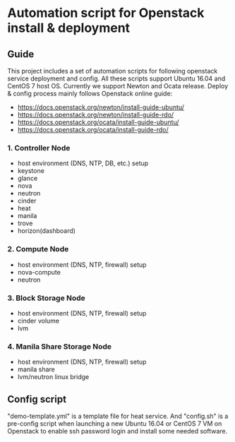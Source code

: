 Automation script for Openstack install & deployment
======================================================
## Guide
This project includes a set of automation scripts for following openstack service deployment and config. All these scripts support Ubuntu 16.04 and CentOS 7 host OS. Currently we support Newton and Ocata release. Deploy & config process mainly follows Openstack online guide:
* https://docs.openstack.org/newton/install-guide-ubuntu/
* https://docs.openstack.org/newton/install-guide-rdo/
* https://docs.openstack.org/ocata/install-guide-ubuntu/
* https://docs.openstack.org/ocata/install-guide-rdo/


### 1. Controller Node
* host environment (DNS, NTP, DB, etc.) setup
* keystone
* glance
* nova
* neutron
* cinder
* heat
* manila
* trove
* horizon(dashboard)

### 2. Compute Node
* host environment (DNS, NTP, firewall) setup
* nova-compute
* neutron

### 3. Block Storage Node
* host environment (DNS, NTP, firewall) setup
* cinder volume
* lvm

### 4. Manila Share Storage Node 
* host environment (DNS, NTP, firewall) setup
* manila share
* lvm/neutron linux bridge

## Config script
"demo-template.yml" is a template file for heat service. And "config.sh" is a pre-config script when launching a new Ubuntu 16.04 or CentOS 7 VM on Openstack to enable ssh password login and install some needed software.


